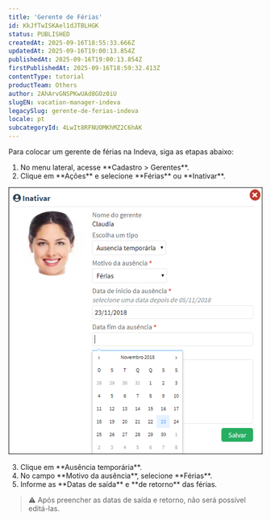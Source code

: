 ```yaml
---
title: 'Gerente de Férias'
id: KkJfTwISKAel1dJTBLHGK
status: PUBLISHED
createdAt: 2025-09-16T18:55:33.666Z
updatedAt: 2025-09-16T19:00:13.854Z
publishedAt: 2025-09-16T19:00:13.854Z
firstPublishedAt: 2025-09-16T18:59:32.413Z
contentType: tutorial
productTeam: Others
author: 2AhArvGNSPKwUAd8GOz0iU
slugEN: vacation-manager-indeva
legacySlug: gerente-de-ferias-indeva
locale: pt
subcategoryId: 4LwIt8RFNUOMKhMZ2C6hAK
---
```


Para colocar um gerente de férias na Indeva, siga as etapas abaixo:

<ol>
  <li>No menu lateral, acesse **Cadastro &gt; Gerentes**.</li>
  <li>Clique em **Ações** e selecione **Férias** ou **Inativar**.</li>
</ol>

![Tela de ações do cadastro de gerentes](https://raw.githubusercontent.com/vtexdocs/help-center-content/refs/heads/main/docs/pt/tutorials/indeva-by-vtex/gerentes/gerente-de-ferias-indeva_1.png)

<ol start="3">
  <li>Clique em **Ausência temporária**.</li>
  <li>No campo **Motivo da ausência**, selecione **Férias**.</li>
  <li>Informe as **Datas de saída** e **de retorno** das férias.</li>
</ol>

> ⚠️ Após preencher as datas de saída e retorno, não será possível editá-las.


